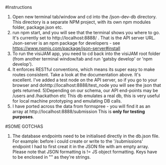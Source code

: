 #Instructions
1) Open new terminal tab/window and cd into the /json-dev-db directory.  This directory is a separate NPM project, with its own npm modules folder, package.json etc.
2) run npm start, and you will see that the terminal shows you where to go. It's currently set to http://localhost:8888/ . That is the API server URL.  Json-server is an npm package for developers - see https://www.npmjs.com/package/json-server#install
3) To run the visiJAM app, you need to cd back into the visiJAM root folder (from another terminal window/tab and run 'gatsby develop' or 'npm develop').
4) It enforces RESTful conventions, which means its super easy to make routes consistent. Take a look at the documentation above.  It's excellent.  I've added a test node on the API server, so if you go to your browser and dohttp://localhost:8888/test_node  you will see the json that gets returned.
5)Depending on our schema, our API end-points may be /users and /hackathon etc
This db emulates a real db, this is very useful for local machine prototyping and emulating DB calls.
6) I have ported across the data from formspree - you will find it as an array at http://localhost:8888/submission
This is **only for testing purposes**.

#SOME GOTCHAS
1) The database endpoints need to be initialised directly in the db.json file.  For example:  before i could create or write to the '/submissions' endpoint I had to first creat it in the JSON file with am empty array.  Please note that JSON formatting is != JS object formatting.  Keys have to be enclosed in "" as they're strings. 
